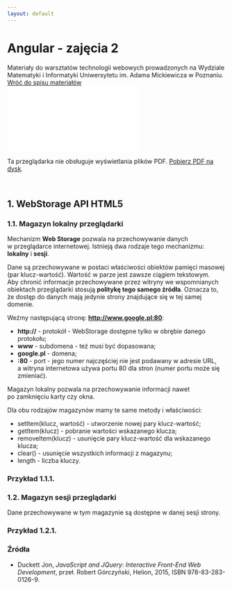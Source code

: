 ```yaml
---
layout: default
---
```

<div class="inner">
	<h1 id="main1">Angular - zajęcia 2</h1>
    <div id="main2" class="h2">Materiały do&nbsp;warsztatów technologii webowych prowadzonych na Wydziale Matematyki i&nbsp;Informatyki Uniwersytetu im. Adama Mickiewicza w Poznaniu.</div>
	<a href="../../index.html" class="button-v button-module">Wróć do&nbsp;spisu materiałów</a>
	<div style="clear: both;"></div>
</div>

<object data="./assets/archives/Angular-zaj02.pdf" type="application/pdf" width="750px" height="750px">
    <embed src="./assets/archives/Angular-zaj02.pdf" type="application/pdf">
        <p>Ta przeglądarka nie obsługuje wyświetlania plików PDF. <a href="./assets/archives/Angular-zaj02.pdf">Pobierz PDF na dysk</a>.</p>
    </embed>
</object>

<br />

## 1. WebStorage API HTML5

### 1.1. Magazyn lokalny przeglądarki

Mechanizm **Web Storage** pozwala na&nbsp;przechowywanie danych w&nbsp;przeglądarce internetowej.
Istnieją dwa rodzaje tego mechanizmu: **lokalny** i&nbsp;**sesji**.

Dane są przechowywane w postaci właściwości obiektów pamięci masowej (par klucz-wartość).
Wartość w&nbsp;parze jest zawsze ciągiem tekstowym.
Aby&nbsp;chronić informacje przechowywane przez&nbsp;witryny we&nbsp;wspomnianych obiektach
przeglądarki stosują **politykę tego samego źródła**. Oznacza to, że&nbsp;dostęp do&nbsp;danych mają
jedynie strony znajdujące się w&nbsp;tej samej domenie.

Weźmy następującą stronę: **http://www.google.pl:80**:

- **http://** - protokół - WebStorage dostępne tylko w&nbsp;obrębie danego protokołu;
- **www** - subdomena - też musi być dopasowana;
- **google.pl** - domena;
- **:80** - port - jego numer najczęściej nie jest podawany w&nbsp;adresie URL,
a&nbsp;witryna internetowa używa portu 80 dla&nbsp;stron (numer portu może się zmieniać).

Magazyn lokalny pozwala na przechowywanie informacji nawet po&nbsp;zamknięciu karty czy&nbsp;okna.

Dla obu rodzajów magazynów mamy te same metody i&nbsp;właściwości:

- <span class="preformat">setItem(klucz, wartość)</span> - utworzenie nowej pary klucz-wartość;
- <span class="preformat">getItem(klucz)</span> - pobranie wartości wskazanego klucza;
- <span class="preformat">removeItem(klucz)</span> - usunięcie pary klucz-wartość dla&nbsp;wskazanego klucza;
- <span class="preformat">clear()</span> - usunięcie wszystkich informacji z&nbsp;magazynu;
- <span class="preformat">length</span> - liczba kluczy.

### Przykład 1.1.1.

<script async src="//jsfiddle.net/marcin00412/e56b05gk/embed/js,html,result/dark/"></script>

### 1.2. Magazyn sesji przeglądarki

Dane przechowywane w tym magazynie są dostępne w&nbsp;danej sesji strony.

### Przykład 1.2.1.

<script async src="//jsfiddle.net/marcin00412/zuy19t2c/embed/js,html,result/dark/"></script>

### Źródła

* Duckett Jon, _JavaScript and JQuery: Interactive Front-End Web Development_, przeł. Robert Górczyński, Helion, 2015, ISBN 978-83-283-0126-9.
